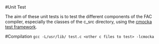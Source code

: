 #Unit Test

The aim of these unit tests is to test the different components of the
FAC compiler, especially the classes of the c_src directory, using
the [cmocka test framework](https://cmocka.org/).
 
#Compilation
`gcc -L/usr/lib/ test.c <other c files to test> -lcmocka`
